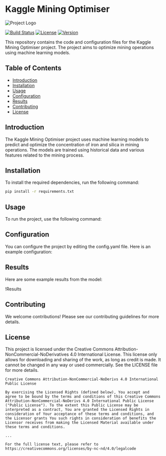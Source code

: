 # Kaggle Mining Optimiser

![Project Logo](path/to/logo.png)

[![Build Status](https://img.shields.io/travis/username/repo.svg)](https://travis-ci.org/username/repo)
[![License](https://img.shields.io/badge/license-CC--BY--NC--ND-blue.svg)](LICENSE)
[![Version](https://img.shields.io/badge/version-1.0.0-brightgreen.svg)](https://github.com/username/repo/releases)

This repository contains the code and configuration files for the Kaggle Mining Optimiser project. The project aims to optimize mining operations using machine learning models.

## Table of Contents

- [Introduction](#introduction)
- [Installation](#installation)
- [Usage](#usage)
- [Configuration](#configuration)
- [Results](#results)
- [Contributing](#contributing)
- [License](#license)

## Introduction

The Kaggle Mining Optimiser project uses machine learning models to predict and optimize the concentration of iron and silica in mining operations. The models are trained using historical data and various features related to the mining process.

## Installation

To install the required dependencies, run the following command:

```bash
pip install -r requirements.txt
```

## Usage

To run the project, use the following command:

## Configuration

You can configure the project by editing the config.yaml file. Here is an example configuration:

## Results

Here are some example results from the model:

!Results

## Contributing

We welcome contributions! Please see our contributing guidelines for more details.

## License

This project is licensed under the Creative Commons Attribution-NonCommercial-NoDerivatives 4.0 International License. This license only allows for downloading and sharing of the work, as long as credit is made. It cannot be changed in any way or used commercially. See the LICENSE file for more details.

```plaintext
Creative Commons Attribution-NonCommercial-NoDerivs 4.0 International Public License

By exercising the Licensed Rights (defined below), You accept and agree to be bound by the terms and conditions of this Creative Commons Attribution-NonCommercial-NoDerivs 4.0 International Public License ("Public License"). To the extent this Public License may be interpreted as a contract, You are granted the Licensed Rights in consideration of Your acceptance of these terms and conditions, and the Licensor grants You such rights in consideration of benefits the Licensor receives from making the Licensed Material available under these terms and conditions.

...

For the full license text, please refer to https://creativecommons.org/licenses/by-nc-nd/4.0/legalcode